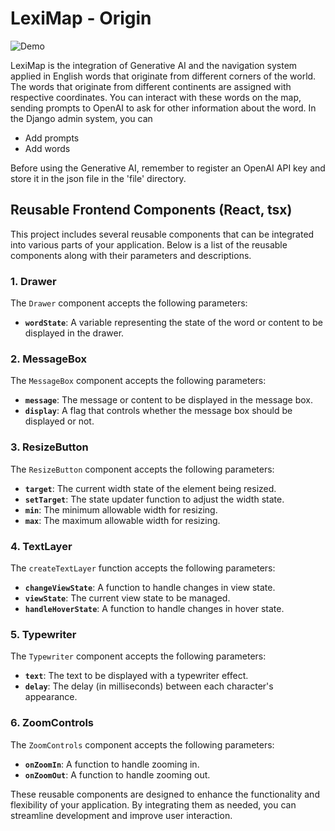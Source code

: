 # LexiMap - Origin
![Demo](https://github.com/LinVince/LexiMap/assets/38820721/a3e50e33-78c4-41f9-8014-77603c1435b6)

LexiMap is the integration of Generative AI and the navigation system applied in English words that originate from different corners of the world. The words that originate from different continents are assigned with respective coordinates. You can interact with these words on the map, sending prompts to OpenAI to ask for other information about the word.
In the Django admin system, you can 
- Add prompts
- Add words

Before using the Generative AI, remember to register an OpenAI API key and store it in the json file in the 'file' directory. 

## Reusable Frontend Components (React, tsx)

This project includes several reusable components that can be integrated into various parts of your application. Below is a list of the reusable components along with their parameters and descriptions.

### 1. Drawer

The `Drawer` component accepts the following parameters:

- **`wordState`**: A variable representing the state of the word or content to be displayed in the drawer.

### 2. MessageBox

The `MessageBox` component accepts the following parameters:

- **`message`**: The message or content to be displayed in the message box.
- **`display`**: A flag that controls whether the message box should be displayed or not.

### 3. ResizeButton

The `ResizeButton` component accepts the following parameters:

- **`target`**: The current width state of the element being resized.
- **`setTarget`**: The state updater function to adjust the width state.
- **`min`**: The minimum allowable width for resizing.
- **`max`**: The maximum allowable width for resizing.

### 4. TextLayer

The `createTextLayer` function accepts the following parameters:

- **`changeViewState`**: A function to handle changes in view state.
- **`viewState`**: The current view state to be managed.
- **`handleHoverState`**: A function to handle changes in hover state.

### 5. Typewriter

The `Typewriter` component accepts the following parameters:

- **`text`**: The text to be displayed with a typewriter effect.
- **`delay`**: The delay (in milliseconds) between each character's appearance.

### 6. ZoomControls

The `ZoomControls` component accepts the following parameters:

- **`onZoomIn`**: A function to handle zooming in.
- **`onZoomOut`**: A function to handle zooming out.

These reusable components are designed to enhance the functionality and flexibility of your application. By integrating them as needed, you can streamline development and improve user interaction.
